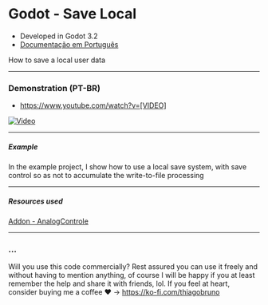 # Godot - Save Local

- Developed in Godot 3.2
- [Documentação em Português](README_PT-BR.md)

How to save a local user data

----------

### Demonstration (PT-BR)
- https://www.youtube.com/watch?v=[VIDEO]

[![Video](https://img.youtube.com/vi/[VIDEO]/0.jpg)](https://www.youtube.com/watch?v=[VIDEO])

----------

##### Example
In the example project, I show how to use a local save system, with save control so as not to accumulate the write-to-file processing

----------

##### Resources used

[Addon - AnalogControle](https://github.com/thiagobruno/godot_analogcontroller)

----------

### ...
Will you use this code commercially? Rest assured you can use it freely and without having to mention anything, of course I will be happy if you at least remember the help and share it with friends, lol. If you feel at heart, consider buying me a coffee :heart: -> https://ko-fi.com/thiagobruno

